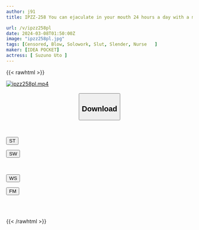 ```yaml
---
author: j91
title: IPZZ-258 You can ejaculate in your mouth 24 hours a day with a mobile nurse call! Suzuno Uto, a pacifier-loving slutty nurse who loves instant sex

url: /v/ipzz258pl
date: 2024-03-08T01:50:00Z
image: "ipzz258pl.jpg"
tags: [Censored, Blow, Solowork, Slut, Slender, Nurse	]
maker: [IDEA POCKET]
actress: [ Suzuno Uto ]
---
```



{{< rawhtml >}}

<div class="video" data-videoid="GXGmagx0XlF1MXO">
    <a href="javascript:;">
        <img src="/v/ipzz258pl/ipzz258pl.jpg" width="WIDTH" height="HEIGHT" alt="ipzz258pl.mp4" loading="lazy">
    </a>
</div>

<script type="text/javascript" src="https://j91.asia/asset/on-demand-st.js"></script>

<br>
  <link rel="stylesheet" href="https://j91.asia/asset/bs5.css">
  
  <center>
  <button class="btn btn-primary" type="button" data-bs-toggle="collapse" data-bs-target=".multi-collapse" aria-expanded="false" aria-controls="multiCollapseExample1 multiCollapseExample2"><h2>Download</h2></button></center>
</p>
<div class="row">
  <div class="col">
    <div class="collapse multi-collapse" id="multiCollapseExample1">
      <div class="card card-body">
	      	      <br>
<div class="buttons">  
<p><a href="https://streamtape.to/v/GXGmagx0XlF1MXO" target="_blank"><button class="btn-hover color-3"><i class="fa fa-download"></i> ST</button></a></p>
<p><a href="https://cdnwish.com/d5pepi57vdii" target="_blank"><button class="btn-hover color-2"><i class="fa fa-download"></i> SW</button></a></p></div>
    </div>
  </div>
</div>
  <div class="col">
    <div class="collapse multi-collapse" id="multiCollapseExample2">
      <div class="card card-body">
	      <br>
<div class="buttons">
<p><a href="https://wolfstream.tv/h6dblg7qkrm9"><button class="btn-hover color-9"><i class="fa fa-download"></i> WS</button></a></p>
<p><a href="https://filemoon.sx/d/23pjqu8gp8nq"><button class="btn-hover color-8"><i class="fa fa-download"></i> FM</button></a></p></div>
<br><br>
      </div>
    </div>
  </div>
</div>

{{< /rawhtml >}}